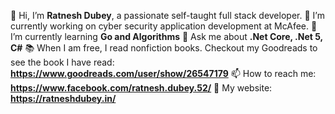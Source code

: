 👋 Hi, I’m **Ratnesh Dubey**, a passionate self-taught full stack developer. 
🔭 I’m currently working on cyber security application development at McAfee. 
🌱 I’m currently learning **Go and Algorithms**
💬 Ask me about **.Net Core, .Net 5, C#**
📚 When I am free, I read nonfiction books. Checkout my Goodreads to see the book I have read: **https://www.goodreads.com/user/show/26547179**
📫 How to reach me: **https://www.facebook.com/ratnesh.dubey.52/**
🔗 My website: **https://ratneshdubey.in/**
